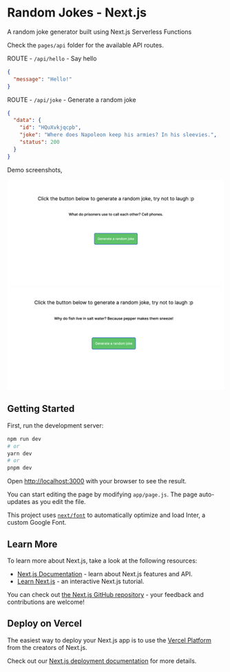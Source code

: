 # Random Jokes - Next.js

A random joke generator built using Next.js Serverless Functions

Check the `pages/api` folder for the available API routes.

ROUTE - `/api/hello` - Say hello

```json
{
  "message": "Hello!"
}
```

ROUTE - `/api/joke` - Generate a random joke

```json
{
  "data": {
    "id": "HQuXvkjqcpb",
    "joke": "Where does Napoleon keep his armies? In his sleevies.",
    "status": 200
  }
}
```

Demo screenshots,

<img src="one.png" alt="One" />

<img src="two.png" alt="Two" />

## Getting Started

First, run the development server:

```bash
npm run dev
# or
yarn dev
# or
pnpm dev
```

Open [http://localhost:3000](http://localhost:3000) with your browser to see the result.

You can start editing the page by modifying `app/page.js`. The page auto-updates as you edit the file.

This project uses [`next/font`](https://nextjs.org/docs/basic-features/font-optimization) to automatically optimize and load Inter, a custom Google Font.

## Learn More

To learn more about Next.js, take a look at the following resources:

- [Next.js Documentation](https://nextjs.org/docs) - learn about Next.js features and API.
- [Learn Next.js](https://nextjs.org/learn) - an interactive Next.js tutorial.

You can check out [the Next.js GitHub repository](https://github.com/vercel/next.js/) - your feedback and contributions are welcome!

## Deploy on Vercel

The easiest way to deploy your Next.js app is to use the [Vercel Platform](https://vercel.com/new?utm_medium=default-template&filter=next.js&utm_source=create-next-app&utm_campaign=create-next-app-readme) from the creators of Next.js.

Check out our [Next.js deployment documentation](https://nextjs.org/docs/deployment) for more details.
